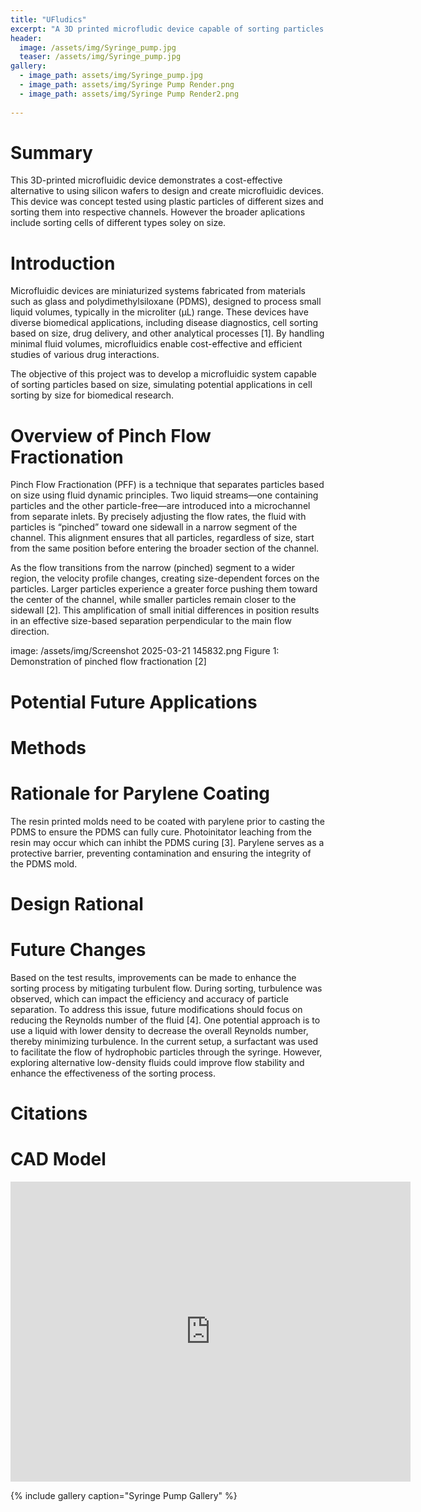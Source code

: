 ```yaml
---
title: "UFludics"
excerpt: "A 3D printed microfludic device capable of sorting particles by size"
header:
  image: /assets/img/Syringe_pump.jpg
  teaser: /assets/img/Syringe_pump.jpg
gallery:
  - image_path: assets/img/Syringe_pump.jpg
  - image_path: assets/img/Syringe Pump Render.png
  - image_path: assets/img/Syringe Pump Render2.png
   
---
```


# Summary 

This 3D-printed microfluidic device demonstrates a cost-effective alternative to using silicon wafers to design and create microfluidic devices. This device was concept tested using plastic particles of different sizes and sorting them into respective channels. However the broader aplications include sorting cells of different types soley on size.

# Introduction 
Microfluidic devices are miniaturized systems fabricated from materials such as glass and polydimethylsiloxane (PDMS), designed to process small liquid volumes, typically in the microliter (μL) range. These devices have diverse biomedical applications, including disease diagnostics, cell sorting based on size, drug delivery, and other analytical processes [1]. By handling minimal fluid volumes, microfluidics enable cost-effective and efficient studies of various drug interactions.

The objective of this project was to develop a microfluidic system capable of sorting particles based on size, simulating potential applications in cell sorting by size for biomedical research.

# Overview of Pinch Flow Fractionation

Pinch Flow Fractionation (PFF) is a technique that separates particles based on size using fluid dynamic principles. Two liquid streams—one containing particles and the other particle-free—are introduced into a microchannel from separate inlets. By precisely adjusting the flow rates, the fluid with particles is “pinched” toward one sidewall in a narrow segment of the channel. This alignment ensures that all particles, regardless of size, start from the same position before entering the broader section of the channel.

As the flow transitions from the narrow (pinched) segment to a wider region, the velocity profile changes, creating size-dependent forces on the particles. Larger particles experience a greater force pushing them toward the center of the channel, while smaller particles remain closer to the sidewall [2]. This amplification of small initial differences in position results in an effective size-based separation perpendicular to the main flow direction. 

 image: /assets/img/Screenshot 2025-03-21 145832.png
Figure 1: Demonstration of pinched flow fractionation [2]

# Potential Future Applications 

# Methods 

# Rationale for Parylene Coating 

The resin printed molds need to be coated with parylene prior to casting the PDMS to ensure the PDMS can fully cure. Photoinitator leaching from the resin may occur which can inhibt the PDMS curing [3]. Parylene serves as a protective barrier, preventing contamination and ensuring the integrity of the PDMS mold.

# Design Rational

# Future Changes 

Based on the test results, improvements can be made to enhance the sorting process by mitigating turbulent flow. During sorting, turbulence was observed, which can impact the efficiency and accuracy of particle separation. To address this issue, future modifications should focus on reducing the Reynolds number of the fluid [4].
One potential approach is to use a liquid with lower density to decrease the overall Reynolds number, thereby minimizing turbulence. In the current setup, a surfactant was used to facilitate the flow of hydrophobic particles through the syringe. However, exploring alternative low-density fluids could improve flow stability and enhance the effectiveness of the sorting process.

# Citations

# CAD Model
<iframe src="https://vanderbilt643.autodesk360.com/shares/public/SH286ddQT78850c0d8a41510700b0d818185?mode=embed" width="640" height="480" allowfullscreen="true" webkitallowfullscreen="true" mozallowfullscreen="true"  frameborder="0"></iframe>

{% include gallery caption="Syringe Pump Gallery" %}
